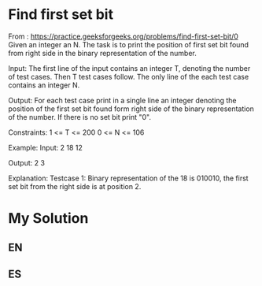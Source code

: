 # Find first set bit
From : https://practice.geeksforgeeks.org/problems/find-first-set-bit/0
Given an integer an N. The task is to print the position of first set bit found from right side in the binary representation of the number.

Input:
The first line of the input contains an integer T, denoting the number of test cases. Then T test cases follow. The only line of the each test case contains an integer N.

Output:
For each test case print in a single line an integer denoting the position of the first set bit found form right side of the binary representation of the number. If there is no set bit print "0".

Constraints:
1 <= T <= 200
0 <= N <= 106

Example:
Input:
2
18
12

Output:
2
3

Explanation:
Testcase 1: Binary representation of the 18 is 010010, the first set bit from the right side is at position 2.

# My Solution 

## EN
  
## ES
